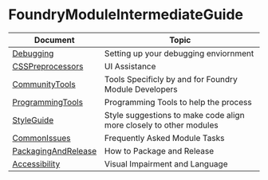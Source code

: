 # FoundryModuleIntermediateGuide

Document | Topic
------------ | -------------
[Debugging](Documentation/Debugging.md) | Setting up your debugging enviornment
[CSSPreprocessors](Documentation/Debugging.md) | UI Assistance
[CommunityTools](Documentation/CommunityTools.md) | Tools Specificly by and for Foundry Module Developers
[ProgrammingTools](Documentation/ToolsAndIdes.md) | Programming Tools to help the process
[StyleGuide](Documentation/Style.md) | Style suggestions to make code align more closely to other modules
[CommonIssues](Documentation/CommonDev.md) | Frequently Asked Module Tasks
[PackagingAndRelease](Documentation/PackagingAndRelease.md) | How to Package and Release
[Accessibility](Documentation/Accessibility.md) | Visual Impairment and Language
